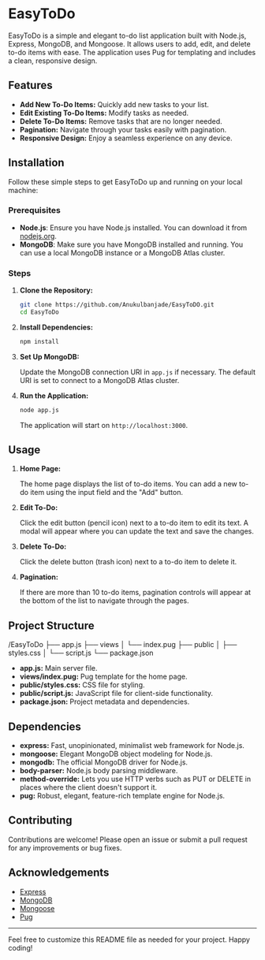 # EasyToDo

EasyToDo is a simple and elegant to-do list application built with Node.js, Express, MongoDB, and Mongoose. It allows users to add, edit, and delete to-do items with ease. The application uses Pug for templating and includes a clean, responsive design.

## Features

- **Add New To-Do Items:** Quickly add new tasks to your list.
- **Edit Existing To-Do Items:** Modify tasks as needed.
- **Delete To-Do Items:** Remove tasks that are no longer needed.
- **Pagination:** Navigate through your tasks easily with pagination.
- **Responsive Design:** Enjoy a seamless experience on any device.

## Installation

Follow these simple steps to get EasyToDo up and running on your local machine:

### Prerequisites

- **Node.js**: Ensure you have Node.js installed. You can download it from [nodejs.org](https://nodejs.org/).
- **MongoDB**: Make sure you have MongoDB installed and running. You can use a local MongoDB instance or a MongoDB Atlas cluster.

### Steps

1. **Clone the Repository:**

    ```bash
    git clone https://github.com/Anukulbanjade/EasyToDO.git
    cd EasyToDo
    ```

2. **Install Dependencies:**

    ```bash
    npm install
    ```

3. **Set Up MongoDB:**

    Update the MongoDB connection URI in `app.js` if necessary. The default URI is set to connect to a MongoDB Atlas cluster.

4. **Run the Application:**

    ```bash
    node app.js
    ```

    The application will start on `http://localhost:3000`.

## Usage

1. **Home Page:**

    The home page displays the list of to-do items. You can add a new to-do item using the input field and the "Add" button.

2. **Edit To-Do:**

    Click the edit button (pencil icon) next to a to-do item to edit its text. A modal will appear where you can update the text and save the changes.

3. **Delete To-Do:**

    Click the delete button (trash icon) next to a to-do item to delete it.

4. **Pagination:**

    If there are more than 10 to-do items, pagination controls will appear at the bottom of the list to navigate through the pages.

## Project Structure

/EasyToDo
├── app.js
├── views
│   └── index.pug
├── public
│   ├── styles.css
│   └── script.js
└── package.json


- **app.js:** Main server file.
- **views/index.pug:** Pug template for the home page.
- **public/styles.css:** CSS file for styling.
- **public/script.js:** JavaScript file for client-side functionality.
- **package.json:** Project metadata and dependencies.

## Dependencies

- **express:** Fast, unopinionated, minimalist web framework for Node.js.
- **mongoose:** Elegant MongoDB object modeling for Node.js.
- **mongodb:** The official MongoDB driver for Node.js.
- **body-parser:** Node.js body parsing middleware.
- **method-override:** Lets you use HTTP verbs such as PUT or DELETE in places where the client doesn't support it.
- **pug:** Robust, elegant, feature-rich template engine for Node.js.

## Contributing

Contributions are welcome! Please open an issue or submit a pull request for any improvements or bug fixes.

## Acknowledgements

- [Express](https://expressjs.com/)
- [MongoDB](https://www.mongodb.com/)
- [Mongoose](https://mongoosejs.com/)
- [Pug](https://pugjs.org/)

---

Feel free to customize this README file as needed for your project. Happy coding!
